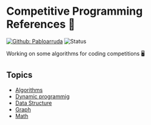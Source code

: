 # Competitive Programming References 🎈
[![Github: Pabloarruda](https://img.shields.io/badge/Made%20by-Pablo%20Araujo-%23ea004f?style=plastic)](https://github.com/pablo-aa)
![Status](https://img.shields.io/badge/Status-In%20progress-blue?style=plastic)

Working on some algorithms for coding competitions 🖥

## Topics
-  [Algorithms](codes/Algorithm)
-  [Dynamic programmig](codes/Dp)
-  [Data Structure](codes/Ds)
-  [Graph](codes/Graph)
-  [Math](codes/Math)

